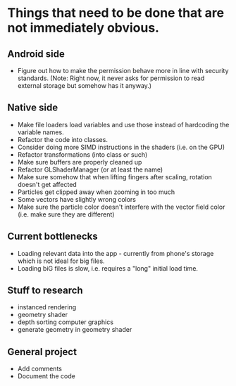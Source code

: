 # Things that need to be done that are not immediately obvious.

## Android side
- Figure out how to make the permission behave more in line with security standards. (Note: Right now, it never asks for permission to read external storage but somehow has it anyway.)

## Native side
- Make file loaders load variables and use those instead of hardcoding the variable names.
- Refactor the code into classes.
- Consider doing more SIMD instructions in the shaders (i.e. on the GPU)
- Refactor transformations (into class or such)
- Make sure buffers are properly cleaned up
- Refactor GLShaderManager (or at least the name)
- Make sure somehow that when lifting fingers after scaling, rotation doesn't get affected
- Particles get clipped away when zooming in too much
- Some vectors have slightly wrong colors
- Make sure the particle color doesn't interfere with the vector field color (i.e. make sure they are different)

## Current bottlenecks
- Loading relevant data into the app - currently from phone's storage which is not ideal for big files.
- Loading biG files is slow, i.e. requires a "long" initial load time.

## Stuff to research
- instanced rendering
- geometry shader
- depth sorting computer graphics
- generate geometry in geometry shader

## General project
- Add comments
- Document the code